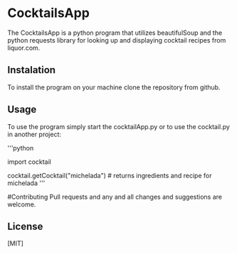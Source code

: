 # CocktailsApp

The CocktailsApp is a python program that utilizes beautifulSoup and the python requests library for looking up and displaying cocktail recipes from liquor.com.

## Instalation

To install the program on your machine clone the repository from github.

## Usage

To use the program simply start the cocktailApp.py or to use the cocktail.py in another project:

'''python

import cocktail

cocktail.getCocktail("michelada") # returns ingredients and recipe for michelada
'''

#Contributing
Pull requests and any and all changes and suggestions are welcome.

## License
[MIT]
